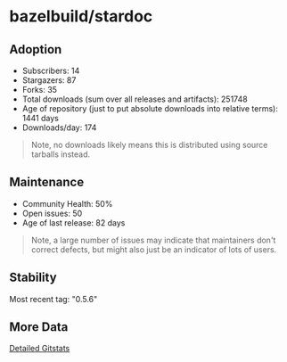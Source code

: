 # bazelbuild/stardoc

## Adoption

- Subscribers: 14
- Stargazers: 87
- Forks: 35
- Total downloads (sum over all releases and artifacts): 251748
- Age of repository (just to put absolute downloads into relative terms): 1441 days
- Downloads/day: 174

> Note, no downloads likely means this is distributed using source tarballs instead.

## Maintenance

- Community Health: 50%
- Open issues: 50
- Age of last release: 82 days

> Note, a large number of issues may indicate that maintainers don't correct defects, but might also
> just be an indicator of lots of users.

## Stability

Most recent tag: "0.5.6"

## More Data

[Detailed Gitstats](/bazel-catalog/gitstats/bazelbuild/stardoc)

